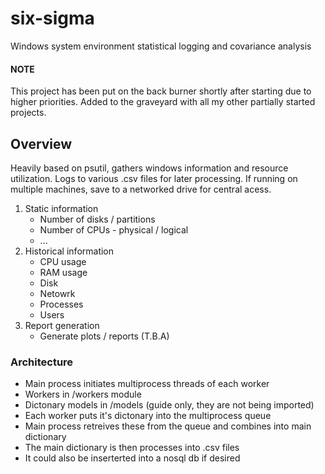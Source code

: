 # six-sigma
Windows system environment statistical logging and covariance analysis

#### NOTE
This project has been put on the back burner shortly after starting due to higher priorities. Added to the graveyard with all my other partially started projects.

## Overview
Heavily based on psutil, gathers windows information and resource utilization. Logs to various .csv files for later processing. If running on multiple machines, save to a networked drive for central acess.

1. Static information
    * Number of disks / partitions
    * Number of CPUs - physical / logical
    * ...
2. Historical information
    * CPU usage
    * RAM usage
    * Disk
    * Netowrk
    * Processes
    * Users
3. Report generation
    * Generate plots / reports
    (T.B.A)

### Architecture
* Main process initiates multiprocess threads of each worker
* Workers in /workers module
* Dictonary models in /models (guide only, they are not being imported)
* Each worker puts it's dictonary into the multiprocess queue
* Main process retreives these from the queue and combines into main dictionary
* The main dictionary is then processes into .csv files
* It could also be inserterted into a nosql db if desired